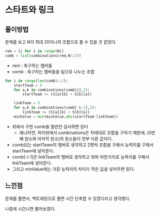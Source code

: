 # 스타트와 링크

## 풀이방법

문제를 보고  N이 최대 20이니까 조합으로 풀 수 있을 것 같았다.



```python
rem = [i for i in range(N)]
comb = list(combinations(rem,N//2))
```

- rem : 축구하는 멤버들
- comb : 축구하는 멤버들을 팀으로 나누는 조합



```python
for i in range(len(comb)//2):
    startTeam = 0
    for a,b in combinations(comb[i],2):
        startTeam += (S[a][b] + S[b][a])

    linkTeam = 0
    for a,b in combinations(comb[-i-1],2):
        linkTeam += (S[a][b] + S[b][a])
    minValue = min(minValue,abs(startTeam-linkTeam))
```

- 위에서 구한 comb을 절반만 검사하면 된다
  - 왜냐하면, 파이썬에서 combinations은 차례대로 조합을 구하기 때문에, (0번째 원소와 마지막 원소)의 원소들이 전부 다른 값이다.
- comb[i]는 startTeam의 멤버로 생각하고 2명씩 조합을 구해서 능력치를 구해서 startTeam에 넣어준다.
- comb[-i-1]은 linkTeam의 멤버로 생각하고 위와 마찬가지로 능력치를 구해서 linkTeam에 넣어준다.
- 그리고 minValue에는 가장 능력치의 차이가 작은 값을 넣어주면 된다.



## 느낀점

문제를 풀면서, 백트래킹으로 풀면 시간 단축할 수 있겠다라고 생각했다.

나중에 시간나면 풀어보겠다.